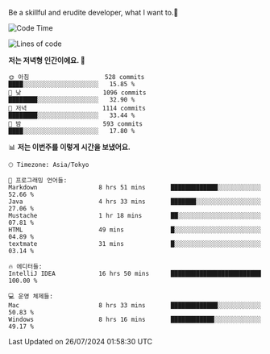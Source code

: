 Be a skillful and erudite developer, what I want to.👶

<!--START_SECTION:waka-->
![Code Time](http://img.shields.io/badge/Code%20Time-1%2C085%20hrs%2052%20mins-blue)

![Lines of code](https://img.shields.io/badge/%EC%A0%80%EB%8A%94%20%EC%97%AC%ED%83%9C%EA%B9%8C%EC%A7%80%20-2.7%20million%20%EC%A4%84%EC%9D%98%20%EC%BD%94%EB%93%9C%EB%A5%BC%20%EC%9E%91%EC%84%B1%ED%96%88%EC%96%B4%EC%9A%94.-blue)

**저는 저녁형 인간이에요. 🦉** 

```text
🌞 아침                     528 commits         ████░░░░░░░░░░░░░░░░░░░░░   15.85 % 
🌆 낮　                     1096 commits        ████████░░░░░░░░░░░░░░░░░   32.90 % 
🌃 저녁                     1114 commits        ████████░░░░░░░░░░░░░░░░░   33.44 % 
🌙 밤　                     593 commits         ████░░░░░░░░░░░░░░░░░░░░░   17.80 % 
```


📊 **저는 이번주를 이렇게 시간을 보냈어요.** 

```text
🕑︎ Timezone: Asia/Tokyo

💬 프로그래밍 언어들: 
Markdown                 8 hrs 51 mins       █████████████░░░░░░░░░░░░   52.66 % 
Java                     4 hrs 33 mins       ███████░░░░░░░░░░░░░░░░░░   27.06 % 
Mustache                 1 hr 18 mins        ██░░░░░░░░░░░░░░░░░░░░░░░   07.81 % 
HTML                     49 mins             █░░░░░░░░░░░░░░░░░░░░░░░░   04.89 % 
textmate                 31 mins             █░░░░░░░░░░░░░░░░░░░░░░░░   03.14 % 

🔥 에디터들: 
IntelliJ IDEA            16 hrs 50 mins      █████████████████████████   100.00 % 

💻 운영 체제들: 
Mac                      8 hrs 33 mins       █████████████░░░░░░░░░░░░   50.83 % 
Windows                  8 hrs 16 mins       ████████████░░░░░░░░░░░░░   49.17 % 
```


 Last Updated on 26/07/2024 01:58:30 UTC
<!--END_SECTION:waka-->

